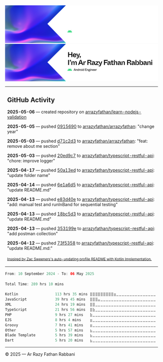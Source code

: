 ![Ar Razy Fathan Rabbani Banner](https://github.com/arrazyfathan/arrazyfathan/blob/main/media/banner-dark.png#gh-dark-mode-only)
![Ar Razy Fathan Rabbani Banner](https://github.com/arrazyfathan/arrazyfathan/blob/main/media/banner-light.png#gh-light-mode-only)

<table><tr><td valign="top" width="100%">    

## GitHub Activity

**2025-05-06** — created repository on [arrazyfathan/learn-nodejs-validation](https://github.com/arrazyfathan/learn-nodejs-validation)

**2025-05-05** — pushed [0915690](https://github.com/arrazyfathan/arrazyfathan/commits/0915690935d826a455dfdcea068324df50dfb987) to [arrazyfathan/arrazyfathan](https://github.com/arrazyfathan/arrazyfathan): "change year"

**2025-05-03** — pushed [d71c2d3](https://github.com/arrazyfathan/arrazyfathan/commits/d71c2d3e4834de0f38b68cfe392a3e9f43796cd8) to [arrazyfathan/arrazyfathan](https://github.com/arrazyfathan/arrazyfathan): "feat: remove about me section"

**2025-05-03** — pushed [20ed9c7](https://github.com/arrazyfathan/typescript-restful-api/commits/20ed9c7d7cd3525dda9f0cb244327d7732a112d2) to [arrazyfathan/typescript-restful-api](https://github.com/arrazyfathan/typescript-restful-api): "chore: improve logger"

**2025-04-17** — pushed [50a13ed](https://github.com/arrazyfathan/typescript-restful-api/commits/50a13eddc5fc82b740b05c0fecdca1a63a403692) to [arrazyfathan/typescript-restful-api](https://github.com/arrazyfathan/typescript-restful-api): "update folder name"

**2025-04-14** — pushed [6e1a6d5](https://github.com/arrazyfathan/typescript-restful-api/commits/6e1a6d5a72dba15a0a20a170d90d9cd289783c67) to [arrazyfathan/typescript-restful-api](https://github.com/arrazyfathan/typescript-restful-api): "update README.md"

**2025-04-13** — pushed [e83d40e](https://github.com/arrazyfathan/typescript-restful-api/commits/e83d40ee88c1f542b340614e31fb6dfbaa53f8be) to [arrazyfathan/typescript-restful-api](https://github.com/arrazyfathan/typescript-restful-api): "add: manual test and runInBand for sequential testing"

**2025-04-13** — pushed [18bc5d3](https://github.com/arrazyfathan/typescript-restful-api/commits/18bc5d3346fe778f55d3cee860a5b3dcb1eed0bf) to [arrazyfathan/typescript-restful-api](https://github.com/arrazyfathan/typescript-restful-api): "update README.md"

**2025-04-13** — pushed [353199e](https://github.com/arrazyfathan/typescript-restful-api/commits/353199e9cb04cd84d9cfb78b80d8adba64d88946) to [arrazyfathan/typescript-restful-api](https://github.com/arrazyfathan/typescript-restful-api): "add postman collection"

**2025-04-12** — pushed [73f5358](https://github.com/arrazyfathan/typescript-restful-api/commits/73f535809d464aa8ed02c61cbc8aa0d520d1f23e) to [arrazyfathan/typescript-restful-api](https://github.com/arrazyfathan/typescript-restful-api): "update README.md:"
                
<sub><a href="https://github.com/ZacSweers/ZacSweers/">Inspired by Zac Sweeners's auto-updating profile README with Kotlin Implementation.</a></sub>
</table>

<!--START_SECTION:waka-->

```kotlin
From: 10 September 2024 - To: 06 May 2025

Total Time: 289 hrs 10 mins

Kotlin                 113 hrs 35 mins ⣿⣿⣿⣿⣿⣿⣿⣿⣿⣶⣀⣀⣀⣀⣀⣀⣀⣀⣀⣀⣀⣀⣀⣀⣀   38.49 %
JavaScript             39 hrs 45 mins  ⣿⣿⣿⣤⣀⣀⣀⣀⣀⣀⣀⣀⣀⣀⣀⣀⣀⣀⣀⣀⣀⣀⣀⣀⣀   13.47 %
XML                    24 hrs 19 mins  ⣿⣿⣀⣀⣀⣀⣀⣀⣀⣀⣀⣀⣀⣀⣀⣀⣀⣀⣀⣀⣀⣀⣀⣀⣀   08.24 %
TypeScript             21 hrs 56 mins  ⣿⣷⣀⣀⣀⣀⣀⣀⣀⣀⣀⣀⣀⣀⣀⣀⣀⣀⣀⣀⣀⣀⣀⣀⣀   07.43 %
PHP                    9 hrs 27 mins   ⣷⣀⣀⣀⣀⣀⣀⣀⣀⣀⣀⣀⣀⣀⣀⣀⣀⣀⣀⣀⣀⣀⣀⣀⣀   03.20 %
EJS                    8 hrs 4 mins    ⣶⣀⣀⣀⣀⣀⣀⣀⣀⣀⣀⣀⣀⣀⣀⣀⣀⣀⣀⣀⣀⣀⣀⣀⣀   02.74 %
Groovy                 7 hrs 41 mins   ⣶⣀⣀⣀⣀⣀⣀⣀⣀⣀⣀⣀⣀⣀⣀⣀⣀⣀⣀⣀⣀⣀⣀⣀⣀   02.60 %
Other                  5 hrs 57 mins   ⣦⣀⣀⣀⣀⣀⣀⣀⣀⣀⣀⣀⣀⣀⣀⣀⣀⣀⣀⣀⣀⣀⣀⣀⣀   02.02 %
Blade Template         5 hrs 39 mins   ⣦⣀⣀⣀⣀⣀⣀⣀⣀⣀⣀⣀⣀⣀⣀⣀⣀⣀⣀⣀⣀⣀⣀⣀⣀   01.92 %
Dart                   5 hrs 20 mins   ⣦⣀⣀⣀⣀⣀⣀⣀⣀⣀⣀⣀⣀⣀⣀⣀⣀⣀⣀⣀⣀⣀⣀⣀⣀   01.81 %
```

<!--END_SECTION:waka-->

---
© 2025 — Ar Razy Fathan Rabbani
